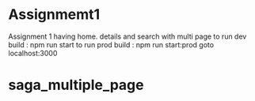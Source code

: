 # Assignmemt1
Assignment 1 having home. details and search with multi page
to run dev build :   npm run start
to run prod build : npm run start:prod
goto localhost:3000

# saga_multiple_page
